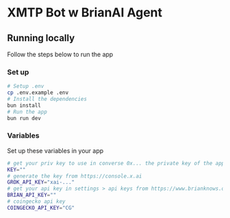 # XMTP Bot w BrianAI Agent

## Running locally

Follow the steps below to run the app

### Set up

```bash [cmd]
# Setup .env
cp .env.example .env
# Install the dependencies
bun install
# Run the app
bun run dev
```

### Variables

Set up these variables in your app

```bash [cmd]
# get your priv key to use in converse 0x... the private key of the app (with the 0x prefix)
KEY="" 
# generate the key from https://console.x.ai
GROK_API_KEY="xai-..."
# get your api key in settings > api keys from https://www.brianknows.org/
BRIAN_API_KEY=""
# coingecko api key
COINGECKO_API_KEY="CG"
```
